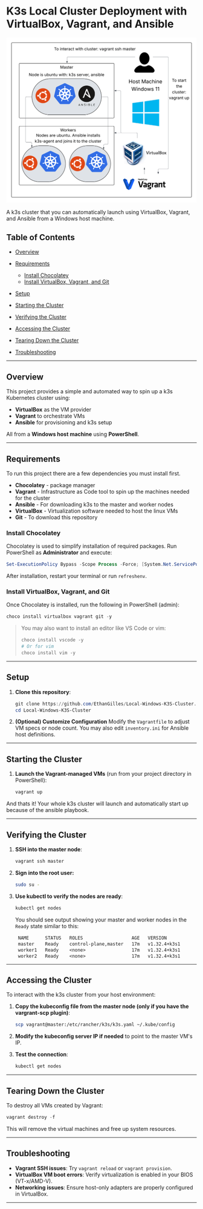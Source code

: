 # K3s Local Cluster Deployment with VirtualBox, Vagrant, and Ansible

![Cluster Diagram](cluster-diagram.png)

A k3s cluster that you can automatically launch using VirtualBox, Vagrant, and Ansible from a Windows host machine.

## Table of Contents

* [Overview](#overview)
* [Requirements](#requirements)

  * [Install Chocolatey](#install-chocolatey)
  * [Install VirtualBox, Vagrant, and Git](#install-virtualbox-vagrant-and-git)
* [Setup](#setup)
* [Starting the Cluster](#starting-the-cluster)
* [Verifying the Cluster](#verifying-the-cluster)
* [Accessing the Cluster](#accessing-the-cluster)
* [Tearing Down the Cluster](#tearing-down-the-cluster)
* [Troubleshooting](#troubleshooting)

---

## Overview

This project provides a simple and automated way to spin up a k3s Kubernetes cluster using:

* **VirtualBox** as the VM provider
* **Vagrant** to orchestrate VMs
* **Ansible** for provisioning and k3s setup

All from a **Windows host machine** using **PowerShell**.

---

## Requirements

To run this project there are a few dependencies you must install first.

* **Chocolatey** - package manager
* **Vagrant** - Infrastructure as Code tool to spin up the machines needed for the cluster
* **Ansible** - For downloading k3s to the master and worker nodes
* **VirtualBox** - Virtualization software needed to host the linux VMs
* **Git** - To download this repository

### Install Chocolatey

Chocolatey is used to simplify installation of required packages. Run PowerShell as **Administrator** and execute:

```powershell
Set-ExecutionPolicy Bypass -Scope Process -Force; [System.Net.ServicePointManager]::SecurityProtocol = [System.Net.ServicePointManager]::SecurityProtocol -bor 3072; iex ((New-Object System.Net.WebClient).DownloadString('https://community.chocolatey.org/install.ps1'))
```

After installation, restart your terminal or run `refreshenv`.

### Install VirtualBox, Vagrant, and Git

Once Chocolatey is installed, run the following in PowerShell (admin):

```powershell
choco install virtualbox vagrant git -y
```

> You may also want to install an editor like VS Code or vim:
>
> ```powershell
> choco install vscode -y
> # Or for vim 
> choco install vim -y
> ```

---

## Setup

1. **Clone this repository**:

   ```powershell
   git clone https://github.com/EthanGilles/Local-Windows-K3S-Cluster.git
   cd Local-Windows-K3S-Cluster
   ```

2. **(Optional) Customize Configuration**
   Modify the `Vagrantfile` to adjust VM specs or node count. You may also edit `inventory.ini` for Ansible host definitions.

---

## Starting the Cluster

1. **Launch the Vagrant-managed VMs** (run from your project directory in PowerShell):

   ```powershell
   vagrant up
   ```

And thats it! Your whole k3s cluster will launch and automatically start up 
because of the ansible playbook.

---

## Verifying the Cluster

1. **SSH into the master node**:

   ```powershell
   vagrant ssh master
   ```

2. **Sign into the root user:**
    ```bash 
    sudo su -
    ```


3. **Use kubectl to verify the nodes are ready**:

   ```bash
   kubectl get nodes
   ```

   You should see output showing your master and worker nodes in the `Ready` state similar to this:

   ```console
    NAME      STATUS   ROLES                  AGE   VERSION
    master    Ready    control-plane,master   17m   v1.32.4+k3s1
    worker1   Ready    <none>                 17m   v1.32.4+k3s1
    worker2   Ready    <none>                 17m   v1.32.4+k3s1
   ```

---

## Accessing the Cluster

To interact with the k3s cluster from your host environment:

1. **Copy the kubeconfig file from the master node (only if you have the vargrant-scp plugin)**:

   ```bash
   scp vagrant@master:/etc/rancher/k3s/k3s.yaml ~/.kube/config
   ```

2. **Modify the kubeconfig server IP if needed** to point to the master VM's IP.

3. **Test the connection**:

   ```bash
   kubectl get nodes
   ```

---

## Tearing Down the Cluster

To destroy all VMs created by Vagrant:

```powershell
vagrant destroy -f
```

This will remove the virtual machines and free up system resources.

---

## Troubleshooting

* **Vagrant SSH issues**: Try `vagrant reload` or `vagrant provision`.
* **VirtualBox VM boot errors**: Verify virtualization is enabled in your BIOS (VT-x/AMD-V).
* **Networking issues**: Ensure host-only adapters are properly configured in VirtualBox.

---

